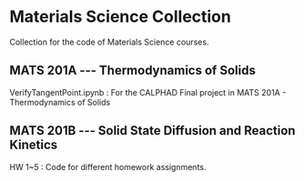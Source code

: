 # Materials Science Collection
Collection for the code of Materials Science courses.

## MATS 201A --- Thermodynamics of Solids
VerifyTangentPoint.ipynb : For the CALPHAD Final project in MATS 201A - Thermodynamics of Solids

## MATS 201B --- Solid State Diffusion and Reaction Kinetics

HW 1~5 : Code for different homework assignments.
